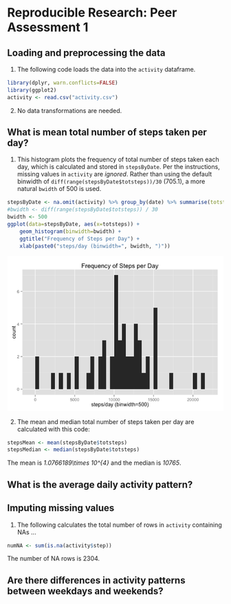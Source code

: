 # Reproducible Research: Peer Assessment 1


## Loading and preprocessing the data
1. The following code loads the data into the `activity` dataframe.

```r
library(dplyr, warn.conflicts=FALSE)
library(ggplot2)
activity <- read.csv("activity.csv")
```

2. No data transformations are needed.


## What is mean total number of steps taken per day?
1. This histogram plots the frequency of total number of steps taken each day, which is calculated and stored in `stepsByDate`.  Per the instructions, missing values in `activity` are *ignored*.  Rather than using the default binwidth of `diff(range(stepsByDate$totsteps))/30` (705.1), a more natural `bwidth` of 500 is used.

```r
stepsByDate <- na.omit(activity) %>% group_by(date) %>% summarise(totsteps=sum(steps))
#bwidth <- diff(range(stepsByDate$totsteps)) / 30
bwidth <- 500
ggplot(data=stepsByDate, aes(x=totsteps)) +
    geom_histogram(binwidth=bwidth) +
    ggtitle("Frequency of Steps per Day") +
    xlab(paste0("steps/day (binwidth=", bwidth, ")"))
```

![](PA1_template_files/figure-html/unnamed-chunk-2-1.png) 

2. The mean and median total number of steps taken per day are calculated with this code:

```r
stepsMean <- mean(stepsByDate$totsteps)
stepsMedian <- median(stepsByDate$totsteps)
```
The mean is *1.0766189\times 10^{4}* and the median is *10765*.


## What is the average daily activity pattern?



## Imputing missing values
1. The following calculates the total number of rows in `activity` containing NAs ...

```r
numNA <- sum(is.na(activity$step))
```
The number of NA rows is 2304.

## Are there differences in activity patterns between weekdays and weekends?

